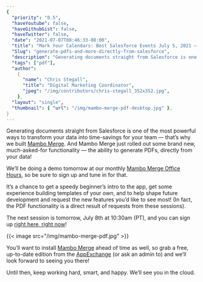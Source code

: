 ```yaml
---
{
  "priority": "0.5",
  "haveYoutube": false,
  "haveGithubGist": false,
  "haveTwitter": false,
  "date": "2021-07-07T08:46:33-08:00",
  "title": "Mark Your Calendars: Best Salesforce Events July 5, 2021 — July 9, 2021",
  "Slug": "generate-pdfs-and-more-directly-from-salesforce",
  "description": "Generating documents straight from Salesforce is one of the most powerful ways to transform your data into time-savings for your team —...",
  "tags": ["pdf"],
  "author":
    {
      "name": "Chris Stegall",
      "title": "Digital Marketing Coordinator",
      "jpeg": "/img/contributors/chris-stegall_352x352.jpg",
    },
  "layout": "single",
  "thumbnail": { "url": "/img/mambo-merge-pdf-desktop.jpg" },
}
---
```


Generating documents straight from Salesforce is one of the most powerful ways to transform your data into time-savings for your team — that’s why we built [Mambo Merge](https://appexchange.salesforce.com/appxListingDetail?listingId=a0N3u00000MBinOEAT). And Mambo Merge just rolled out some brand new, much-asked-for functionality — the ability to generate PDFs, directly from your data!

We’ll be doing a demo tomorrow at our monthly [Mambo Merge Office Hours](https://events.mkpartners.com/MamboMergeOfficeHours), so be sure to sign up and tune in for that.

It’s a chance to get a speedy beginner’s intro to the app, get some experience building templates of your own, and to help shape future development and request the new features you’d like to see most! (In fact, the PDF functionality is a direct result of requests from these sessions).

The next session is tomorrow, July 8th at 10:30am (PT), and you can sign up [right here, right now](https://events.mkpartners.com/MamboMergeOfficeHours)!

{{< image src="/img/mambo-merge-pdf.jpg" >}}

You’ll want to install [Mambo Merge](https://appexchange.salesforce.com/appxListingDetail?listingId=a0N3u00000MBinOEAT) ahead of time as well, so grab a free, up-to-date edition from the [AppExchange](https://appexchange.salesforce.com/appxListingDetail?listingId=a0N3u00000MBinOEAT) (or ask an admin to) and we’ll look forward to seeing you there!

Until then, keep working hard, smart, and happy. We’ll see you in the cloud.
